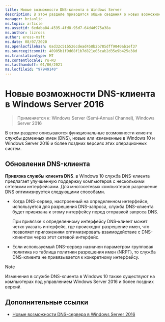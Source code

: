 ```yaml
---
title: Новые возможности DNS-клиента в Windows Server
description: В этом разделе приводятся общие сведения о новых возможностях DNS-клиента в Windows Server и Windows 10.
manager: brianlic
ms.topic: article
ms.assetid: 6edaba84-4595-4fd8-95d7-64d4d975a38a
ms.author: lizross
author: eross-msft
ms.date: 08/07/2020
ms.openlocfilehash: 0ad32c51b526cdead4b8b2b785dff9040ab1ef37
ms.sourcegitcommit: 40905b1f9d68f1b7d821e05cab2d35e9b425e38d
ms.translationtype: MT
ms.contentlocale: ru-RU
ms.lasthandoff: 01/06/2021
ms.locfileid: "97949140"
---
```

# <a name="whats-new-in-dns-client-in-windows-server-2016"></a>Новые возможности DNS-клиента в Windows Server 2016

>Применяется к: Windows Server (Semi-Annual Channel), Windows Server 2016

В этом разделе описываются функциональные возможности клиента службы доменных имен (DNS), новые или измененные в Windows 10 и Windows Server 2016 и более поздних версиях этих операционных систем.

## <a name="updates-to-dns-client"></a>Обновления DNS-клиента

**Привязка службы клиента DNS**. в Windows 10 служба DNS-клиента предлагает улучшенную поддержку компьютеров с несколькими сетевыми интерфейсами. Для многосетевых компьютеров разрешение DNS оптимизируется следующими способами.

-   Когда DNS-сервер, настроенный на определенном интерфейсе, используется для разрешения DNS-запроса, служба DNS-клиента будет привязана к этому интерфейсу перед отправкой запроса DNS.

    При привязке к определенному интерфейсу DNS-клиент может четко указать интерфейс, где происходит разрешение имен, что позволяет приложениям оптимизировать взаимодействие с DNS-клиентом через этот сетевой интерфейс.

-   Если используемый DNS-сервер назначен параметром групповая политика из таблица политики разрешения имен (NRPT), то служба DNS-клиента не привязывается к конкретному интерфейсу.

> [!NOTE]
> Изменения в службе DNS-клиента в Windows 10 также существуют на компьютерах под управлением Windows Server 2016 и более поздних версий.

## <a name="additional-references"></a>Дополнительные ссылки

-   [Новые возможности DNS-сервера в Windows Server 2016](What-s-New-in-DNS-Server.md)


